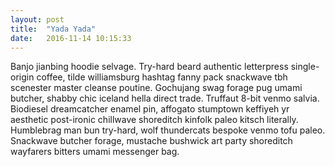 ```yaml
---
layout: post
title:  "Yada Yada"
date:   2016-11-14 10:15:33
---
```


<p>Banjo jianbing hoodie selvage. Try-hard beard authentic letterpress single-origin coffee, tilde williamsburg hashtag fanny pack snackwave tbh scenester master cleanse poutine. Gochujang swag forage pug umami butcher, shabby chic iceland hella direct trade. Truffaut 8-bit venmo salvia. Biodiesel dreamcatcher enamel pin, affogato stumptown keffiyeh yr aesthetic post-ironic chillwave shoreditch kinfolk paleo kitsch literally. Humblebrag man bun try-hard, wolf thundercats bespoke venmo tofu paleo. Snackwave butcher forage, mustache bushwick art party shoreditch wayfarers bitters umami messenger bag.</p>
